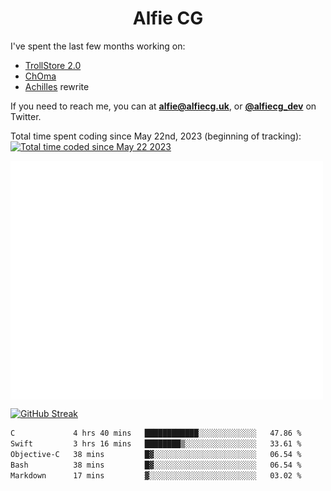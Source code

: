 <h1 align="center">Alfie CG</h1>

I've spent the last few months working on:
* [TrollStore 2.0](https://github.com/opa334/TrollStore)
* [ChOma](https://github.com/opa334/ChOma)
* [Achilles](https://github.com/alfiecg24/Achilles) rewrite

If you need to reach me, you can at **alfie@alfiecg.uk**, or **[@alfiecg_dev](https://twitter.com/alfiecg_dev)** on Twitter.

Total time spent coding since May 22nd, 2023 (beginning of tracking): <a href="https://wakatime.com/@61592169-b9cf-4af8-b6fa-8ac7d4369b01"><img src="https://wakatime.com/badge/user/61592169-b9cf-4af8-b6fa-8ac7d4369b01.svg" alt="Total time coded since May 22 2023" /></a>


<img align="center" src="/github-metrics.svg" alt="Metrics" width="500">

[![GitHub Streak](https://streak-stats.demolab.com/?user=alfiecg24)](https://git.io/streak-stats)

<!--START_SECTION:waka-->

```txt
C             4 hrs 40 mins   ████████████░░░░░░░░░░░░░   47.86 %
Swift         3 hrs 16 mins   ████████▒░░░░░░░░░░░░░░░░   33.61 %
Objective-C   38 mins         █▓░░░░░░░░░░░░░░░░░░░░░░░   06.54 %
Bash          38 mins         █▓░░░░░░░░░░░░░░░░░░░░░░░   06.54 %
Markdown      17 mins         ▓░░░░░░░░░░░░░░░░░░░░░░░░   03.02 %
```

<!--END_SECTION:waka-->
